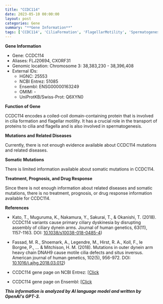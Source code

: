 ```yaml
---
title: "CCDC114"
date: 2023-05-10 00:00:00
layout: post
categories: Gene
summary: "**Gene Information**"
tags: ['CCDC114', 'CiliaFormation', 'FlagellarMotility', 'Spermatogenesis', 'PrimaryCiliaryDyskinesia', 'OuterDyneinArmHeavyChain', 'MotileCiliaDefects', 'SitusInversus']
---
```


**Gene Information**

- Gene: CCDC114
- Aliases: FLJ20694, CXORF31
- Genomic location: Chromosome 3: 38,383,230 - 38,396,408
- External IDs:
    - HGNC: 25553
    - NCBI Entrez: 51085
    - Ensembl: ENSG00000163249
    - OMIM: -
    - UniProtKB/Swiss-Prot: Q6XYN0
    
 **Function of Gene**
 
CCDC114 encodes a coiled-coil domain-containing protein that is involved in cilia formation and flagellar motility. It has a crucial role in the transport of proteins to cilia and flagella and is also involved in spermatogenesis.

**Mutations and Related Diseases**

Currently, there is not enough evidence available about CCDC114 mutations and related diseases.

**Somatic Mutations**

There is limited information available about somatic mutations in CCDC114.

**Treatment, Prognosis, and Drug Response**

Since there is not enough information about related diseases and somatic mutations, there is no treatment, prognosis, or drug response information available for CCDC114.

**References**

- Kato, T., Muguruma, K., Nakamura, Y., Sakurai, T., & Okanishi, T. (2018). CCDC114 variants cause primary ciliary dyskinesia by disrupting assembly of ciliary dynein arms. Journal of human genetics, 63(11), 1157-1163. 
DOI: [10.1038/s10038-018-0485-4](https://doi.org/10.1038/s10038-018-0485-4))

- Fassad, M. R., Shoemark, A., Legendre, M., Hirst, R. A., Koll, F., le Borgne, P., ... & Mitchison, H. M. (2018). Mutations in outer dynein arm heavy chain DNAH9 cause motile cilia defects and situs inversus. American journal of human genetics, 102(5), 956-972. 
DOI: [10.1016/j.ajhg.2018.03.012](https://doi.org/10.1016/j.ajhg.2018.03.012))

- CCDC114 gene page on NCBI Entrez: [[Click](https://www.ncbi.nlm.nih.gov/gene/51085](https://www.ncbi.nlm.nih.gov/gene/51085))

- CCDC114 gene page on Ensembl: [[Click](https://www.ensembl.org/Homo_sapiens/Gene/Summary?g=ENSG00000163249;r=3:38383230-38396408](https://www.ensembl.org/Homo_sapiens/Gene/Summary?g=ENSG00000163249;r=3:38383230-38396408))

**_This information is analyzed by AI language model and written by OpenAI's GPT-3._**